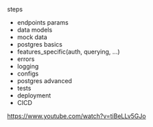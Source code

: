 steps
- endpoints params
- data models
- mock data
- postgres basics
- features_specific(auth, querying, ...)
- errors
- logging
- configs
- postgres advanced
- tests
- deployment
- CICD

https://www.youtube.com/watch?v=tiBeLLv5GJo